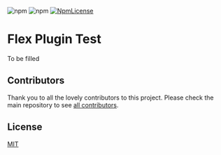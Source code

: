 ![npm](https://img.shields.io/npm/v/flex-plugin-test.svg?style=flat-square)
![npm](https://img.shields.io/npm/dt/flex-plugin-test.svg?style=flat-square)
[![NpmLicense](https://img.shields.io/npm/l/flex-plugin-test.svg?style=flat-square)](../../LICENSE)

# Flex Plugin Test

To be filled

## Contributors

Thank you to all the lovely contributors to this project. Please check the main repository to see [all contributors](https://github.com/twilio/flex-plugin-builder#contributors).

## License

[MIT](../../LICENSE)
